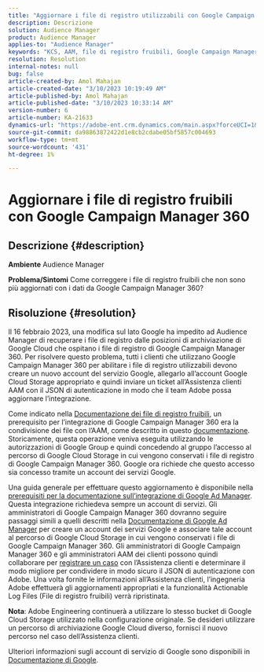 ```yaml
---
title: "Aggiornare i file di registro utilizzabili con Google Campaign Manager 360"
description: Descrizione
solution: Audience Manager
product: Audience Manager
applies-to: "Audience Manager"
keywords: "KCS, AAM, file di registro fruibili, Google Campaign Manager 360"
resolution: Resolution
internal-notes: null
bug: false
article-created-by: Amol Mahajan
article-created-date: "3/10/2023 10:19:49 AM"
article-published-by: Amol Mahajan
article-published-date: "3/10/2023 10:33:14 AM"
version-number: 6
article-number: KA-21633
dynamics-url: "https://adobe-ent.crm.dynamics.com/main.aspx?forceUCI=1&pagetype=entityrecord&etn=knowledgearticle&id=fe984313-2dbf-ed11-83ff-6045bd006268"
source-git-commit: da98863872422d1e8cb2cdabe05bf5857c004693
workflow-type: tm+mt
source-wordcount: '431'
ht-degree: 1%

---
```


# Aggiornare i file di registro fruibili con Google Campaign Manager 360

## Descrizione {#description}

<b>Ambiente</b>
Audience Manager


<b>Problema/Sintomi</b>
Come correggere i file di registro fruibili che non sono più aggiornati con i dati da Google Campaign Manager 360?


## Risoluzione {#resolution}


Il 16 febbraio 2023, una modifica sul lato Google ha impedito ad Audience Manager di recuperare i file di registro dalle posizioni di archiviazione di Google Cloud che ospitano i file di registro di Google Campaign Manager 360. Per risolvere questo problema, tutti i clienti che utilizzano Google Campaign Manager 360 per abilitare i file di registro utilizzabili devono creare un nuovo account del servizio Google, allegarlo all’account Google Cloud Storage appropriato e quindi inviare un ticket all’Assistenza clienti AAM con il JSON di autenticazione in modo che il team Adobe possa aggiornare l’integrazione.

Come indicato nella [Documentazione dei file di registro fruibili](https://experienceleague.adobe.com/docs/audience-manager/user-guide/implementation-integration-guides/media-data-integration/actionable-log-files.html?lang=en), un prerequisito per l’integrazione di Google Campaign Manager 360 era la condivisione dei file con l’AAM, come descritto in questo [documentazione](https://experienceleague.adobe.com/docs/audience-manager/user-guide/reporting/audience-optimization-reports/audience-optimization-advertisers/import-dcm.html?lang=en). Storicamente, questa operazione veniva eseguita utilizzando le autorizzazioni di Google Group e quindi concedendo al gruppo l’accesso al percorso di Google Cloud Storage in cui vengono conservati i file di registro di Google Campaign Manager 360. Google ora richiede che questo accesso sia concesso tramite un account dei servizi Google.

Una guida generale per effettuare questo aggiornamento è disponibile nella [prerequisiti per la documentazione sull’integrazione di Google Ad Manager](https://experienceleague.adobe.com/docs/audience-manager/user-guide/reporting/audience-optimization-reports/audience-optimization-publishers/import-dfp.html?lang=en). Questa integrazione richiedeva sempre un account di servizi. Gli amministratori di Google Campaign Manager 360 dovranno seguire passaggi simili a quelli descritti nella [Documentazione di Google Ad Manager](https://experienceleague.adobe.com/docs/audience-manager/user-guide/reporting/audience-optimization-reports/audience-optimization-publishers/import-dfp.html?lang=en) per creare un account dei servizi Google e associare tale account al percorso di Google Cloud Storage in cui vengono conservati i file di Google Campaign Manager 360. Gli amministratori di Google Campaign Manager 360 e gli amministratori AAM dei clienti possono quindi collaborare per [registrare un caso](https://experienceleague.adobe.com/docs/customer-one/using/home.html) con l’Assistenza clienti e determinare il modo migliore per condividere in modo sicuro il JSON di autenticazione con Adobe. Una volta fornite le informazioni all’Assistenza clienti, l’ingegneria Adobe effettuerà gli aggiornamenti appropriati e la funzionalità Actionable Log Files (File di registro fruibili) verrà ripristinata.

<b>Nota</b>: Adobe Engineering continuerà a utilizzare lo stesso bucket di Google Cloud Storage utilizzato nella configurazione originale. Se desideri utilizzare un percorso di archiviazione Google Cloud diverso, fornisci il nuovo percorso nel caso dell’Assistenza clienti.

Ulteriori informazioni sugli account di servizio di Google sono disponibili in [Documentazione di Google](https://cloud.google.com/iam/docs/service-accounts-create#creating_a_service_account).
